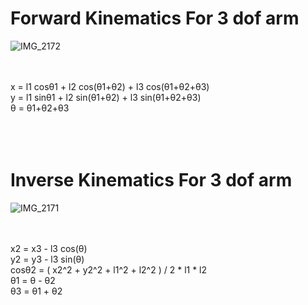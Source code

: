 # Forward Kinematics For 3 dof arm
![IMG_2172](https://github.com/user-attachments/assets/d53d9e08-8f5b-4e4e-baf8-98d6ed901f07)

<br><br>
x = l1 cosθ1 + l2 cos(θ1+θ2) + l3 cos(θ1+θ2+θ3) <br>
y = l1 sinθ1 + l2 sin(θ1+θ2) + l3 sin(θ1+θ2+θ3) <br>
θ = θ1+θ2+θ3 <br>
<br> <br> <br>
# Inverse Kinematics For 3 dof arm
![IMG_2171](https://github.com/user-attachments/assets/1114a9ce-0710-45e0-b577-d31dfe563371)

<br><br>
x2 = x3 - l3 cos(θ)<br>
y2 = y3 - l3 sin(θ)<br>
cosθ2 =  ( x2^2 + y2^2 + l1^2 + l2^2 ) / 2 * l1 * l2 <br>
θ1 = θ - θ2 <br>
θ3 = θ1 + θ2 <br><br><br>

